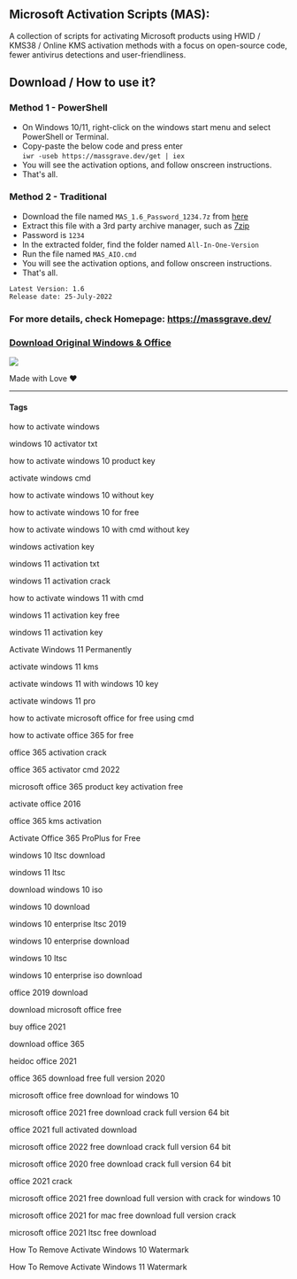 ## Microsoft Activation Scripts (MAS):

A collection of scripts for activating Microsoft products using HWID / KMS38 / Online KMS activation methods with a focus on open-source code, fewer antivirus detections and user-friendliness.

## Download / How to use it?

### Method 1 - PowerShell

-   On Windows 10/11, right-click on the windows start menu and select PowerShell or Terminal.
-   Copy-paste the below code and press enter\
    `iwr -useb https://massgrave.dev/get | iex`
-   You will see the activation options, and follow onscreen instructions.
-   That's all.

### Method 2 - Traditional

-   Download the file named `MAS_1.6_Password_1234.7z` from [here](https://github.com/massgravel/Microsoft-Activation-Scripts/releases)
-   Extract this file with a 3rd party archive manager, such as [7zip](https://www.7-zip.org/download.html)
-   Password is `1234`
-   In the extracted folder, find the folder named `All-In-One-Version`
-   Run the file named `MAS_AIO.cmd`
-   You will see the activation options, and follow onscreen instructions.
-   That's all.


```
Latest Version: 1.6
Release date: 25-July-2022
```

### For more details, check Homepage:  https://massgrave.dev/

### [Download Original Windows & Office](https://massgrave.dev/genuine-installation-media.html)

   <a href="https://discord.gg/gjJEfq7ux8">
  <img src="https://discordapp.com/api/guilds/746721520931569757/widget.png?style=banner3" />
</a>




Made with Love ❤️

---










#### Tags

how to activate windows

windows 10 activator txt

how to activate windows 10 product key

activate windows cmd

how to activate windows 10 without key

how to activate windows 10 for free

how to activate windows 10 with cmd without key

windows activation key

windows 11 activation txt

windows 11 activation crack

how to activate windows 11 with cmd

windows 11 activation key free

windows 11 activation key

Activate Windows 11 Permanently

activate windows 11 kms

activate windows 11 with windows 10 key

activate windows 11 pro

how to activate microsoft office for free using cmd

how to activate office 365 for free

office 365 activation crack

office 365 activator cmd 2022

microsoft office 365 product key activation free

activate office 2016

office 365 kms activation

Activate Office 365 ProPlus for Free

windows 10 ltsc download

windows 11 ltsc

download windows 10 iso

windows 10 download

windows 10 enterprise ltsc 2019

windows 10 enterprise download

windows 10 ltsc

windows 10 enterprise iso download

office 2019 download

download microsoft office free

buy office 2021

download office 365

heidoc office 2021

office 365 download free full version 2020

microsoft office free download for windows 10

microsoft office 2021 free download crack full version 64 bit

office 2021 full activated download

microsoft office 2022 free download crack full version 64 bit

microsoft office 2020 free download crack full version 64 bit

office 2021 crack

microsoft office 2021 free download full version with crack for windows 10

microsoft office 2021 for mac free download full version crack

microsoft office 2021 ltsc free download

How To Remove Activate Windows 10 Watermark

How To Remove Activate Windows 11 Watermark
